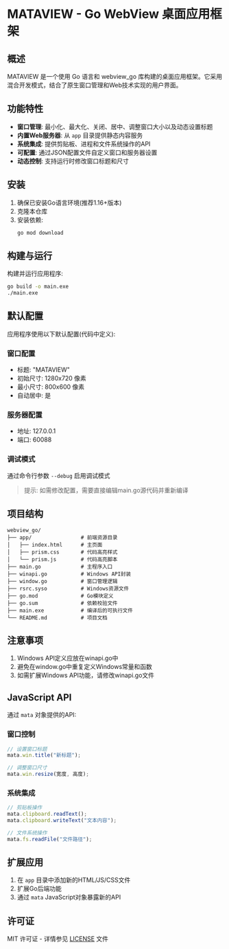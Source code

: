 # MATAVIEW - Go WebView 桌面应用框架

## 概述
MATAVIEW 是一个使用 Go 语言和 webview_go 库构建的桌面应用框架。它采用混合开发模式，结合了原生窗口管理和Web技术实现的用户界面。

## 功能特性
- **窗口管理**: 最小化、最大化、关闭、居中、调整窗口大小以及动态设置标题
- **内置Web服务器**: 从 `app` 目录提供静态内容服务
- **系统集成**: 提供剪贴板、进程和文件系统操作的API
- **可配置**: 通过JSON配置文件自定义窗口和服务器设置
- **动态控制**: 支持运行时修改窗口标题和尺寸

## 安装
1. 确保已安装Go语言环境(推荐1.16+版本)
2. 克隆本仓库
3. 安装依赖:
   ```bash
   go mod download
   ```

## 构建与运行
构建并运行应用程序:
```bash
go build -o main.exe
./main.exe
```

## 默认配置
应用程序使用以下默认配置(代码中定义):

### 窗口配置
- 标题: "MATAVIEW"
- 初始尺寸: 1280x720 像素
- 最小尺寸: 800x600 像素
- 自动居中: 是

### 服务器配置
- 地址: 127.0.0.1
- 端口: 60088

### 调试模式
通过命令行参数 `--debug` 启用调试模式

> 提示: 如需修改配置，需要直接编辑main.go源代码并重新编译

## 项目结构
```
webview_go/
├── app/                # 前端资源目录
│   ├── index.html      # 主页面
│   ├── prism.css       # 代码高亮样式
│   └── prism.js        # 代码高亮脚本
├── main.go             # 主程序入口
├── winapi.go           # Windows API封装
├── window.go           # 窗口管理逻辑
├── rsrc.syso           # Windows资源文件
├── go.mod              # Go模块定义
├── go.sum              # 依赖校验文件
├── main.exe            # 编译后的可执行文件
└── README.md           # 项目文档
```

## 注意事项
1. Windows API定义应放在winapi.go中
2. 避免在window.go中重复定义Windows常量和函数
3. 如需扩展Windows API功能，请修改winapi.go文件

## JavaScript API

通过 `mata` 对象提供的API:

### 窗口控制
```javascript
// 设置窗口标题
mata.win.title("新标题");

// 调整窗口尺寸
mata.win.resize(宽度, 高度);
```

### 系统集成
```javascript
// 剪贴板操作
mata.clipboard.readText();
mata.clipboard.writeText("文本内容");

// 文件系统操作
mata.fs.readFile("文件路径");
```

## 扩展应用
1. 在 `app` 目录中添加新的HTML/JS/CSS文件
2. 扩展Go后端功能
3. 通过 `mata` JavaScript对象暴露新的API

## 许可证
MIT 许可证 - 详情参见 [LICENSE](LICENSE) 文件